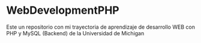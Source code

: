# WebDevelopmentPHP
Este un repositorio con mi trayectoria de aprendizaje de desarrollo WEB con PHP y MySQL (Backend) de la Universidad de Michigan
